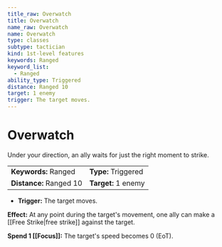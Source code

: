 ```yaml
---
title_raw: Overwatch
title: Overwatch
name_raw: Overwatch
name: Overwatch
type: classes
subtype: tactician
kind: 1st-level features
keywords: Ranged
keyword_list:
  - Ranged
ability_type: Triggered
distance: Ranged 10
target: 1 enemy
trigger: The target moves.
---
```


# Overwatch

Under your direction, an ally waits for just the right moment to strike.

|                         |                     |
| :---------------------- | :------------------ |
| **Keywords:** Ranged    | **Type:** Triggered |
| **Distance:** Ranged 10 | **Target:** 1 enemy |

- **Trigger:** The target moves.

**Effect:** At any point during the target's movement, one ally can make a [[Free Strike|free strike]] against the target.

**Spend 1 [[Focus]]:** The target's speed becomes 0 (EoT).
